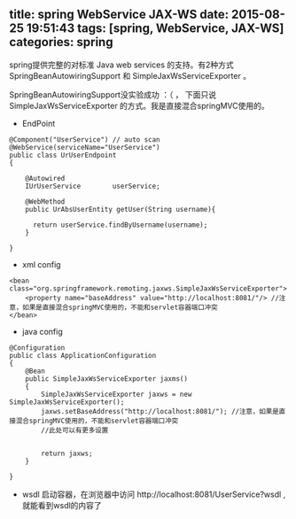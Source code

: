 title: spring WebService JAX-WS
date: 2015-08-25 19:51:43
tags: [spring,  WebService, JAX-WS]
categories: spring
---

spring提供完整的对标准 Java web services 的支持。有2种方式 SpringBeanAutowiringSupport 和 SimpleJaxWsServiceExporter 。

SpringBeanAutowiringSupport没实验成功 ：（ ， 下面只说 SimpleJaxWsServiceExporter 的方式。我是直接混合springMVC使用的。

* EndPoint
``` 
@Component("UserService") // auto scan
@WebService(serviceName="UserService")
public class UrUserEndpoint
{

    @Autowired
    IUrUserService        userService;
    
    @WebMethod
    public UrAbsUserEntity getUser(String username){
        
      return userService.findByUsername(username);
    }
    
}
```

* xml config
```
<bean class="org.springframework.remoting.jaxws.SimpleJaxWsServiceExporter">
    <property name="baseAddress" value="http://localhost:8081/"/> //注意，如果是直接混合springMVC使用的，不能和servlet容器端口冲突
</bean>
```


* java config
```
@Configuration
public class ApplicationConfiguration 
{
    @Bean
    public SimpleJaxWsServiceExporter jaxms()
    {
        SimpleJaxWsServiceExporter jaxws = new SimpleJaxWsServiceExporter();
        jaxws.setBaseAddress("http://localhost:8081/"); //注意，如果是直接混合springMVC使用的，不能和servlet容器端口冲突
        //此处可以有更多设置
        
        
        return jaxws;
    }

}
```

* wsdl
启动容器，在浏览器中访问 http://localhost:8081/UserService?wsdl , 就能看到wsdl的内容了
